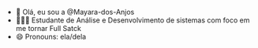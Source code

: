- 👋 Olá, eu sou a @Mayara-dos-Anjos
- 👩🏽‍🎓 Estudante de Análise e Desenvolvimento de sistemas com foco em me tornar Full Satck
- 😄 Pronouns: ela/dela
  

<!---
Mayara-dos-Anjos/Mayara-dos-Anjos is a ✨ special ✨ repository because its `README.md` (this file) appears on your GitHub profile.
You can click the Preview link to take a look at your changes.
--->
